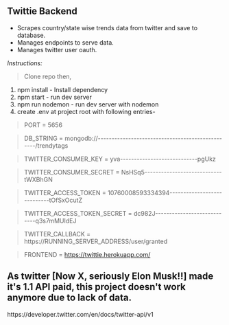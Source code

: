 ## Twittie Backend

- Scrapes country/state wise trends data from twitter and save to
  database.
- Manages endpoints to serve data.
- Manages twitter user oauth.

_Instructions:_

> Clone repo then,

1.  npm install - Install dependency
2.  npm start - run dev server
3.  npm run nodemon - run dev server with nodemon
4.  create .env at project root with following entries-

> PORT = 5656

> DB_STRING = mongodb://-------------------------------------------------/trendytags

> TWITTER_CONSUMER_KEY = yva----------------------------pgUkz

> TWITTER_CONSUMER_SECRET = NsHSq5----------------------------tWXBhGN

> TWITTER_ACCESS_TOKEN = 10760008593334394----------------------------tOfSxOcutZ

> TWITTER_ACCESS_TOKEN_SECRET = dc982J----------------------------q3s7mMUIdEJ

> TWITTER_CALLBACK = https://RUNNING_SERVER_ADDRESS/user/granted

> FRONTEND = https://twittie.herokuapp.com/

 <h2>As twitter [Now X, seriously Elon Musk!!] made it's 1.1 API paid, this project doesn't work anymore due to lack of data.
 </h2>
https://developer.twitter.com/en/docs/twitter-api/v1
